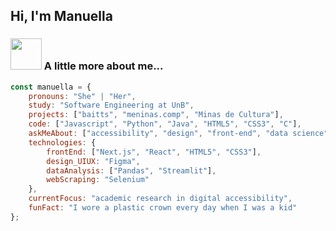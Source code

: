 ## Hi, I'm Manuella

### <img src="https://media.giphy.com/media/VgCDAzcKvsR6OM0uWg/giphy.gif" width="50"> A little more about me...

```javascript
const manuella = {
    pronouns: "She" | "Her",
    study: "Software Engineering at UnB",
    projects: ["baitts", "meninas.comp", "Minas de Cultura"],
    code: ["Javascript", "Python", "Java", "HTML5", "CSS3", "C"],
    askMeAbout: ["accessibility", "design", "front-end", "data science", "coffee"],
    technologies: {
        frontEnd: ["Next.js", "React", "HTML5", "CSS3"],
        design_UIUX: "Figma",
        dataAnalysis: ["Pandas", "Streamlit"],
        webScraping: "Selenium"
    },
    currentFocus: "academic research in digital accessibility",
    funFact: "I wore a plastic crown every day when I was a kid"
};

